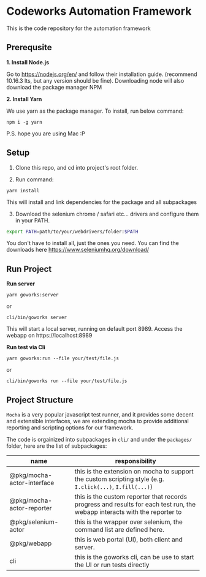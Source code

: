 # Codeworks Automation Framework
This is the code repository for the automation framework

## Prerequsite
**1. Install Node.js**
   
   Go to https://nodejs.org/en/ and follow their installation guide. (recommend 10.16.3 lts, but any version should be fine). Downloading node will also download the package manager NPM

**2. Install Yarn**

We use yarn as the package manager. To install, run below command:
```
npm i -g yarn
```

P.S. hope you are using Mac :P

## Setup
1. Clone this repo, and cd into project's root folder.

2. Run command:
```
yarn install
```
This will install and link dependencies for the package and all subpackages

3. Download the selenium chrome / safari etc... drivers and configure them in your PATH.
```zsh
export PATH=path/to/your/webdrivers/folder:$PATH
```
You don't have to install all, just the ones you need. You can find the downloads here https://www.seleniumhq.org/download/

## Run Project
**Run server**
```
yarn goworks:server
```
or
```
cli/bin/goworks server
```
This will start a local server, running on default port 8989. Access the webapp on https://localhost:8989

**Run test via Cli**
```
yarn goworks:run --file your/test/file.js
```
or
```
cli/bin/goworks run --file your/test/file.js
```

## Project Structure
`Mocha` is a very popular javascript test runner, and it provides some decent and extensible interfaces, we are extending mocha to provide additional reporting and scripting options for our framework.

The code is orgainized into subpackages in `cli/` and under the `packages/` folder, here are the list of subpackages:

| name                       | responsibility                                                                                                               |
| -------------------------- | ---------------------------------------------------------------------------------------------------------------------------- |
| @pkg/mocha-actor-interface | this is the extension on mocha to support the custom scripting style (e.g. `I.click(...)`, `I.fill(...)`)                  |
| @pkg/mocha-actor-reporter  | this is the custom reporter that records progress and results for each test run, the webapp interacts with the reporter to |
| @pkg/selenium-actor        | this is the wrapper over selenium, the command list are defined here.                                                      |
| @pkg/webapp                | this is web portal (UI), both client and server.                                                                           |
| cli                        | this is the goworks cli, can be use to start the UI or run tests directly                                                    |

